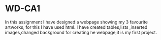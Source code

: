 # WD-CA1
In this assignment I have designed a webpage showing my 3 favourite artworks, for this I have used html.
I have created tables,lists ,inserted images,changed background for creating he webpage,it is my first project.
